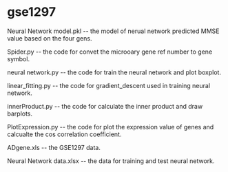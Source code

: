 # gse1297

Neural Network model.pkl -- the model of nerual network predicted MMSE value based on the four gens.

Spider.py -- the code for convet the microoary gene ref number to gene symbol.

neural network.py -- the code for train the neural network and plot boxplot.

linear_fitting.py -- the code for gradient_descent used in training neural network.

innerProduct.py -- the code for calculate the inner product and draw barplots.

PlotExpression.py -- the code for plot the expression value of genes and calcualte the cos correlation coefficient.

ADgene.xls -- the GSE1297 data.

Neural Network data.xlsx -- the data for training and test neural network.

